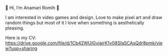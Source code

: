 👋 Hi, I’m Anamari Romih 👋

I am interested in video games and design. Love to make pixel art and draw random things but most of it I love when something is aesthetically pleasing. 

Here is my CV: https://drive.google.com/file/d/1Cb42WUIGvjairK1v08SIaSCAsQdr8pmk/view?usp=sharing
<!---
AnamariR/AnamariR is a ✨ special ✨ repository because its `README.md` (this file) appears on your GitHub profile.
You can click the Preview link to take a look at your changes.
--->
